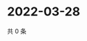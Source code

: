# 2022-03-28

共 0 条

<!-- BEGIN WEIBO -->
<!-- 最后更新时间 Mon Mar 28 2022 23:16:00 GMT+0800 (China Standard Time) -->

<!-- END WEIBO -->
